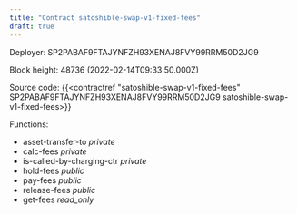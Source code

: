 ```yaml
---
title: "Contract satoshible-swap-v1-fixed-fees"
draft: true
---
```

Deployer: SP2PABAF9FTAJYNFZH93XENAJ8FVY99RRM50D2JG9


 



Block height: 48736 (2022-02-14T09:33:50.000Z)

Source code: {{<contractref "satoshible-swap-v1-fixed-fees" SP2PABAF9FTAJYNFZH93XENAJ8FVY99RRM50D2JG9 satoshible-swap-v1-fixed-fees>}}

Functions:

* asset-transfer-to _private_
* calc-fees _private_
* is-called-by-charging-ctr _private_
* hold-fees _public_
* pay-fees _public_
* release-fees _public_
* get-fees _read_only_
